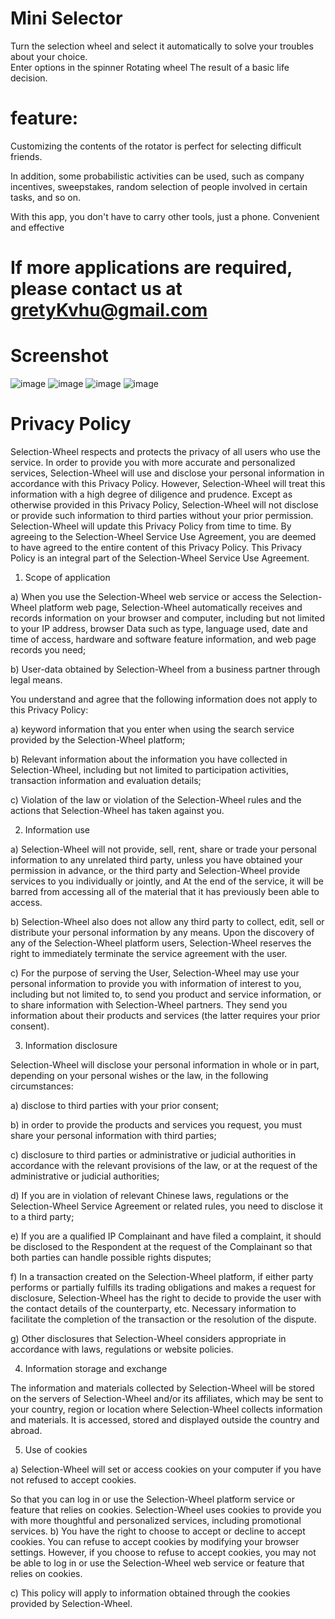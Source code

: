 # Mini Selector

Turn the selection wheel and select it automatically to solve your troubles about your choice.  
Enter options in the spinner Rotating wheel The result of a basic life decision.  

# feature:
Customizing the contents of the rotator is perfect for selecting difficult friends. 

In addition, some probabilistic activities can be used, such as company incentives, sweepstakes, random selection of people involved in certain tasks, and so on.

With this app, you don't have to carry other tools, just a phone. Convenient and effective

# If more applications are required, please contact us at gretyKvhu@gmail.com

# Screenshot
![image](https://github.com/ttvkenvin/Selection-Wheel/blob/master/scin/1.png)
![image](https://github.com/ttvkenvin/Selection-Wheel/blob/master/scin/2.png)
![image](https://github.com/ttvkenvin/Selection-Wheel/blob/master/scin/3.png)
![image](https://github.com/ttvkenvin/Selection-Wheel/blob/master/scin/4.png)


# Privacy Policy

Selection-Wheel respects and protects the privacy of all users who use the service. In order to provide you with more accurate and personalized services, Selection-Wheel will use and disclose your personal information in accordance with this Privacy Policy. However, Selection-Wheel will treat this information with a high degree of diligence and prudence. Except as otherwise provided in this Privacy Policy, Selection-Wheel will not disclose or provide such information to third parties without your prior permission. Selection-Wheel will update this Privacy Policy from time to time. By agreeing to the Selection-Wheel Service Use Agreement, you are deemed to have agreed to the entire content of this Privacy Policy. This Privacy Policy is an integral part of the Selection-Wheel Service Use Agreement.

1. Scope of application

a) When you use the Selection-Wheel web service or access the Selection-Wheel platform web page, Selection-Wheel automatically receives and records information on your browser and computer, including but not limited to your IP address, browser Data such as type, language used, date and time of access, hardware and software feature information, and web page records you need;

b) User-data obtained by Selection-Wheel from a business partner through legal means.

You understand and agree that the following information does not apply to this Privacy Policy:

a) keyword information that you enter when using the search service provided by the Selection-Wheel platform;

b) Relevant information about the information you have collected in Selection-Wheel, including but not limited to participation activities, transaction information and evaluation details;

c) Violation of the law or violation of the Selection-Wheel rules and the actions that Selection-Wheel has taken against you.

2. Information use

a) Selection-Wheel will not provide, sell, rent, share or trade your personal information to any unrelated third party, unless you have obtained your permission in advance, or the third party and Selection-Wheel provide services to you individually or jointly, and At the end of the service, it will be barred from accessing all of the material that it has previously been able to access.

b) Selection-Wheel also does not allow any third party to collect, edit, sell or distribute your personal information by any means. Upon the discovery of any of the Selection-Wheel platform users, Selection-Wheel reserves the right to immediately terminate the service agreement with the user.

c) For the purpose of serving the User, Selection-Wheel may use your personal information to provide you with information of interest to you, including but not limited to, to send you product and service information, or to share information with Selection-Wheel partners. They send you information about their products and services (the latter requires your prior consent).

3. Information disclosure

Selection-Wheel will disclose your personal information in whole or in part, depending on your personal wishes or the law, in the following circumstances:

a) disclose to third parties with your prior consent;

b) in order to provide the products and services you request, you must share your personal information with third parties;

c) disclosure to third parties or administrative or judicial authorities in accordance with the relevant provisions of the law, or at the request of the administrative or judicial authorities;

d) If you are in violation of relevant Chinese laws, regulations or the Selection-Wheel Service Agreement or related rules, you need to disclose it to a third party;

e) If you are a qualified IP Complainant and have filed a complaint, it should be disclosed to the Respondent at the request of the Complainant so that both parties can handle possible rights disputes;

f) In a transaction created on the Selection-Wheel platform, if either party performs or partially fulfills its trading obligations and makes a request for disclosure, Selection-Wheel has the right to decide to provide the user with the contact details of the counterparty, etc. Necessary information to facilitate the completion of the transaction or the resolution of the dispute.

g) Other disclosures that Selection-Wheel considers appropriate in accordance with laws, regulations or website policies.

4. Information storage and exchange

The information and materials collected by Selection-Wheel will be stored on the servers of Selection-Wheel and/or its affiliates, which may be sent to your country, region or location where Selection-Wheel collects information and materials. It is accessed, stored and displayed outside the country and abroad.

5. Use of cookies

a) Selection-Wheel will set or access cookies on your computer if you have not refused to accept cookies.

So that you can log in or use the Selection-Wheel platform service or feature that relies on cookies. Selection-Wheel uses cookies to provide you with more thoughtful and personalized services, including promotional services.
b) You have the right to choose to accept or decline to accept cookies. You can refuse to accept cookies by modifying your browser settings. However, if you choose to refuse to accept cookies, you may not be able to log in or use the Selection-Wheel web service or feature that relies on cookies.

c) This policy will apply to information obtained through the cookies provided by Selection-Wheel.
